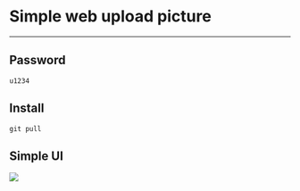 # Simple web upload picture
---

## Password 
```
u1234
```
## Install 
```
git pull
```
## Simple UI
![](http://www.reactiongifs.us/wp-content/uploads/2013/10/nuh_uh_conan_obrien.gif)



